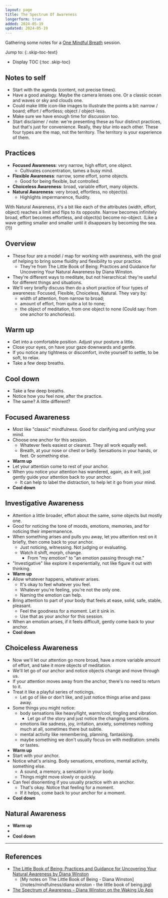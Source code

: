 ```yaml
---
layout: page
title: The Spectrum Of Awareness
longerform: true
added: 2024-05-19
updated: 2024-05-19
---
```


Gathering some notes for a [One Mindful Breath](https://www.onemindfulbreath.org.nz/) session.

Jump to:
{:.skip-toc-text}

* Display TOC
{:toc .skip-toc}

## Notes to self

- Start with the agenda (content, not precise times).
- Have a good analogy. Maybe the camera lenses one. Or a classic ocean and waves or sky and clouds one.
- Could make little icon-like images to illustrate the points a bit: narrow / board; effort / effortless; object  / object-less.
- Make sure we have enough time for discussion too.
- Start disclaimer / note: we're presenting these as four distinct practices, but that's just for convenience. Really, they blur into each other. These four types are the map, not the territory. The territory is your experience of them.

## Practices

- **Focused Awareness**: very narrow, high effort, one object.
    - Cultivates concentration, tames a busy mind.
- **Flexible Awareness**: narrow, some effort, some objects.
    - Good for being flexible, but controlled.
- **Choiceless Awareness**: broad, variable effort, many objects.
- **Natural Awareness**: very broad, effortless, no object(s).
    - Highlights impermanence, fluidity.

With Natural Awareness, it's a bit like each of the attributes (width, effort, object) reaches a limit and flips to its opposite. Narrow becomes infinitely broad, effort becomes effortless, and object(s) become no-object. (Like a wave getting smaller and smaller until it disappears by becoming the sea.(?))

## Overview

- These four are a model / map for working with awareness, with the goal of helping to bring some fluidity and flexibility to your practice.
    - They're from The Little Book of Being: Practices and Guidance for Uncovering Your Natural Awareness by Diana Winston.
- They're different ways to meditate, but not hierarchical: they're useful for different things and situations.
- We'll very briefly discuss then do a short practice of four types of awareness: Focused, Flexible, Choiceless, Natural. They vary by:
    - width of attention, from narrow to broad;
    - amount of effort, from quite a lot to none;
    - the object of meditation, from one object to none (Could say: from one anchor to anchorless).

## Warm up

- Get into a comfortable position. Adjust your posture a little.
- Close your eyes, on have your gaze downwards and gentle.
- If you notice any tightness or discomfort, invite yourself to settle, to be soft, to relax.
- Take a few deep breaths.

## Cool down

- Take a few deep breaths.
- Notice how you feel now, after the practice.
- The same? A little different?

## Focused Awareness

- Most like "classic" mindfulness. Good for clarifying and unifying your mind.
- Choose one anchor for this session.
    - Whatever feels easiest or clearest. They all work equally well.
    - Breath, at your nose or chest or belly. Sensations in your hands, or feet. Or something else.
- **Warm up**
- Let your attention come to rest of your anchor.
- When you notice your attention has wandered, again, as it will, just gently guide your attention back to your anchor.
    - It can help to label the distraction, to help let it go from your mind.
- **Cool down**

## Investigative Awareness

- Attention a little broader, effort about the same, some objects but mostly one.
- Good for noticing the tone of moods, emotions, memories, and for noticing their impermanence.
- When something arises and pulls you away, let you attention rest on it briefly, then come back to your anchor.
    - Just noticing, witnessing. Not judging or evaluating.
    - Watch it shift, morph, change.
        - From "my emotion" to "an emotion passing through me."
- "Investigative" like explore it experientially, not like figure it out with thinking.
- **Warm up**
- Allow whatever happens, whatever arises.
    - It's okay to feel whatever you feel.
    - Whatever you're feeling, you're not the only one.
    - Naming the emotion can help.
- Bring attention to part of your body that feels at ease, solid, safe, stable, pleasant.
    - Feel the goodness for a moment. Let it sink in.
    - Use that as your anchor for this session.
- When an emotion arises, if it feels difficult, gently come back to your anchor.
- **Cool down**


## Choiceless Awareness

- Now we'll let our attention go more broad, have a more variable amount of effort, and take it more objects of meditation.
- We'll let go of our anchor and notice objects change and move through us.
- If your attention moves away from the anchor, there's no need to return to it.
- Treat it like a playful series of noticings.
    - Let go of like or don't like, and just notice things arise and pass away.
- Some things you might notice:
    - body sensations like heavy/light, warm/cool, tingling and vibration.
        - Let go of the story and just notice the changing sensations.
    - emotions like sadness, joy, irritation, anxiety, sometimes nothing much at all, sometimes there but subtle.
    - mental activity like remembering, planning, fantasising.
    - maybe something we don't usually focus on with meditation: smells or tastes.
- **Warm up**
- Start with your anchor.
- Notice what's arising. Body sensations, emotions, mental activity, something else.
    - A sound, a memory, a sensation in your body.
    - Things might move slowly or quickly.
- Can feel disorienting if you usually practice with an anchor.
    - That's okay. Notice that feeling for a moment.
    - If it helps, come back to your anchor for a moment.
- **Cool down**


## Natural Awareness

- **Warm up**
- 
- **Cool down**



---

## References

- [The Little Book of Being: Practices and Guidance for Uncovering Your Natural Awareness by Diana Winston](https://www.goodreads.com/book/show/41048030-the-little-book-of-being)
    - [My notes on The Little Book of Being - Diana Winston](/notes/mindfulness/diana winston - the little book of being.jpg)
- [The Spectrum of Awareness – Diana Winston on the Waking Up App](https://dynamic.wakingup.com/pack/PK7IW9C?code=SC541514D&share_id=0EDBEA1F&source=content%20share)
